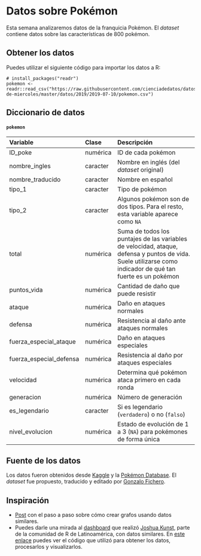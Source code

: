 
# Datos sobre Pokémon

Esta semana analizaremos datos de la franquicia Pokémon. El _dataset_ contiene datos sobre las características de 800 pokémon.

## Obtener los datos

Puedes utilizar el siguiente código para importar los datos a R:

```
# install_packages("readr")
pokemon <- readr::read_csv("https://raw.githubusercontent.com/cienciadedatos/datos-de-miercoles/master/datos/2019/2019-07-10/pokemon.csv")
```

## Diccionario de datos

#### `pokemon`

|Variable       |Clase               |Descripción |
|:--------------|:-------------------|:-----------|
| ID_poke | numérica | ID de cada pokémon |
| nombre_ingles | caracter | Nombre en inglés (del _dataset_ original)  |
| nombre_traducido | caracter | Nombre en español |
| tipo_1 | caracter | Tipo de pokémon |
| tipo_2 | caracter | Algunos pokémon son de dos tipos. Para el resto, esta variable aparece como `NA` |
| total | numérica | Suma de todos los puntajes de las variables de velocidad, ataque, defensa y puntos de vida. Suele utilizarse como indicador de qué tan fuerte es un pokémon |
| puntos_vida | numérica | Cantidad de daño que puede resistir |
| ataque | numérica | Daño en ataques normales |
| defensa | numérica | Resistencia al daño ante ataques normales  |
| fuerza_especial_ataque | numérica | Daño en ataques especiales |
| fuerza_especial_defensa | numérica | Resistencia al daño por ataques especiales |
| velocidad | numérica | Determina qué pokémon ataca primero en cada ronda |
| generacion | numérica | Número de generación |
| es_legendario | caracter | Si es legendario (`verdadero`) o no (`falso`) |
| nivel_evolucion | numérica | Estado de evolución de 1 a 3 (`NA`) para pokémones de forma única |  

## Fuente de los datos

Los datos fueron obtenidos desde [Kaggle](https://www.kaggle.com/abcsds/pokemon) y la [Pokémon Database](https://pokemondb.net/evolution). El _dataset_ fue propuesto, traducido y editado por [Gonzalo Fichero](https://twitter.com/Ficheroculto).


## Inspiración

* [Post](http://rpubs.com/jboscomendoza/redes-relacionales-con-r-tipos-de-pokemon) con el paso a paso sobre cómo crear grafos usando datos similares.
* Puedes darle una mirada al [dashboard](http://jkunst.com/flexdashboard-highcharter-examples/pokemon/) que realizó [Joshua Kunst](https://twitter.com/jbkunst), parte de la comunidad de R de Latinoamérica, con datos similares. En [este enlace](http://jkunst.com/blog/posts/2016-03-08-pokemon-vizem-all/) puedes ver el código que utilizó para obtener los datos, procesarlos y visualizarlos.
